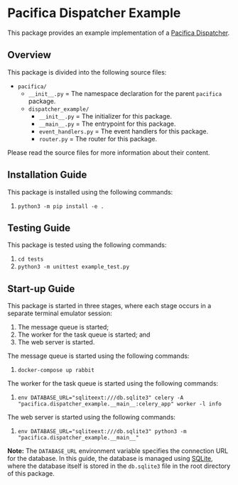 # Pacifica Dispatcher Example

This package provides an example implementation of a [Pacifica Dispatcher](https://github.com/pacifica/pacifica-dispatcher).

## Overview

This package is divided into the following source files:

 * `pacifica/`
   * `__init__.py` = The namespace declaration for the parent `pacifica` package.
   * `dispatcher_example/`
     * `__init__.py` = The initializer for this package.
     * `__main__.py` = The entrypoint for this package.
     * `event_handlers.py` = The event handlers for this package.
     * `router.py` = The router for this package.

Please read the source files for more information about their content.

## Installation Guide

This package is installed using the following commands:

 1. `python3 -m pip install -e .`

## Testing Guide

This package is tested using the following commands:

 1. `cd tests`
 2. `python3 -m unittest example_test.py`

## Start-up Guide

This package is started in three stages, where each stage occurs in a separate
terminal emulator session:
 1. The message queue is started;
 2. The worker for the task queue is started; and
 3. The web server is started.

The message queue is started using the following commands:
 1. `docker-compose up rabbit`

The worker for the task queue is started using the following commands:
 1. `env DATABASE_URL="sqliteext:///db.sqlite3" celery -A "pacifica.dispatcher_example.__main__:celery_app" worker -l info`

The web server is started using the following commands:
 1. `env DATABASE_URL="sqliteext:///db.sqlite3" python3 -m "pacifica.dispatcher_example.__main__"`

**Note:** The `DATABASE_URL` environment variable specifies the connection URL
for the database. In this guide, the database is managed using
[SQLite](https://sqlite.org), where the database itself is stored in the
`db.sqlite3` file in the root directory of this package.
